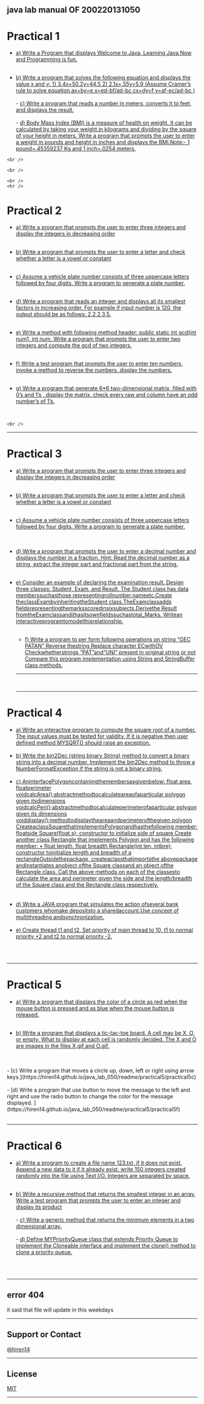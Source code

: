 ## java lab manual OF 200220131050

# Practical  1

-   [a) Write a Program that displays Welcome to Java, Learning Java Now and  Programming is fun.](https://hiren14.github.io/java_lab_050/readme/practical1/practical1a)<br /> <br />

   - [b) Write a program that solves the following equation and displays the value x and  y: 1) 3.4x+50.2y=44.5 2) 2.1x+.55y=5.9 (Assume Cramer’s rule to solve equation  ax+by=e x=ed-bf/ad-bc cx+dy=f y=af-ec/ad-bc )](https://hiren14.github.io/java_lab_050/readme/practical1/practical1b)	<br /><br />
    - [c) Write a program that reads a number in meters, converts it to feet, and displays  the result.](https://hiren14.github.io/java_lab_050/readme/practical1/practical1c)<br /><br />
    - [d) Body Mass Index (BMI) is a measure of health on weight. It can be calculated by  taking your weight in kilograms and dividing by the square of your height in  meters. Write a program that prompts the user to enter a weight in pounds and  height in inches and displays the BMI.Note:- 1 pound=.45359237 Kg and 1 inch=.0254 meters.](https://hiren14.github.io/java_lab_050/readme/practical1/practical1d)  

    <br />
    
    <br />
    
    <br />
    <hr />
    
 # Practical  2

-    [a) Write a program that prompts the user to enter three integers and display the  integers in decreasing order](https://hiren14.github.io/java_lab_050/readme/practical2/practical2a) <br /><br />
-    [b) Write a program that prompts the user to enter a letter and check whether a  letter is a vowel or constant](https://hiren14.github.io/java_lab_050/readme/practical2/practical2b) <br /><br />
-    [c) Assume a vehicle plate number consists of three uppercase letters followed by  four digits. Write a program to generate a plate number.](https://hiren14.github.io/java_lab_050/readme/practical2/practical2c) <br /><br />
-   [d) Write a program that reads an integer and displays all its smallest factors in  increasing order. For example if input number is 120, the output should be as  follows: 2,2,2,3,5.](https://hiren14.github.io/java_lab_050/readme/practical2/practical2d)<br /><br />

-   [e) Write a method with following method header: public static int gcd(int num1, int  num. Write a program that prompts the user to enter two integers and compute  the gcd of two integers. ](https://hiren14.github.io/java_lab_050/readme/practical2/practical2e)<br /><br />

-   [f)  Write a test program that prompts the user to enter ten numbers, invoke a  method to reverse the numbers, display the numbers. ](https://hiren14.github.io/java_lab_050/readme/practical2/practical2f)<br /><br />

-    [g) Write a program that generate 6*6 two-dimensional matrix, filled with 0’s and  1’s , display the matrix, check every raw and column have an odd number’s of  1’s.](https://hiren14.github.io/java_lab_050/readme/practical2/practical2f)

<br />
    
    <br />
<hr />

# Practical  3

-    [a) Write a program that prompts the user to enter three integers and display the  integers in decreasing order](https://hiren14.github.io/java_lab_050/readme/practical3/practical3a) <br /><br />
-    [b) Write a program that prompts the user to enter a letter and check whether a  letter is a vowel or constant](https://hiren14.github.io/java_lab_050/readme/practical3/practical3b) <br /><br />
-    [c) Assume a vehicle plate number consists of three uppercase letters followed by  four digits. Write a program to generate a plate number.](https://hiren14.github.io/java_lab_050/readme/practical3/practical3c) <br /><br /><br />
-   [d) Write a program that prompts the user to enter a decimal number and displays  the number in a fraction. Hint: Read the decimal number as a string, extract the  integer part and fractional part from the string. ](https://hiren14.github.io/java_lab_050/readme/practical3/practical3d) <br /><br />
-   [e) Consider an example of declaring the examination result. Design three classes: Student, Exam, and Result. The Student class has data memberssuchasthose representingrollnumber,nameetc.Create theclassExambyinheritingtheStudent class.TheExamclassadds fieldsrepresentingthemarksscoredinsixsubjects.Derivethe Result fromtheExamclassandithasitsownfieldssuchastotal_Marks. Writean interactiveprogramtomodelthisrelationship.](https://hiren14.github.io/java_lab_050/readme/practical3/practical3e) <br /><br />

    -   [f) Write a program to per form following operations on string “GEC PATAN”                           Reverse thestring                                                                                            Replace character ECwithOV                                                                        Checkwhetherstrings “PAT”and“UNI” present in original string or not Compare this program implementation using String and StringBuffer class  methods.](https://hiren14.github.io/java_lab_050/readme/practical3/practical3f)<br />

    
    <hr />

    
    <br />
    <hr />
    
# Practical  4

-    [a) Write an interactive program to compute the square root of a number. The input values must be tested for validity. If it is negative then user defined method  MYSQRT() should raise an exception.](https://hiren14.github.io/java_lab_050/readme/practical4/practical4a) <br /><br />
-    [b) Write the bin2Dec (string binary String) method to convert a binary string into a  decimal number. Implement the bin2Dec method to throw a  NumberFormatException if the string is not a binary string.](https://hiren14.github.io/java_lab_050/readme/practical4/practical4b) <br /><br />
-    [c) AninterfacePolygoncontainingthemembersasgivenbelow:  float area, floatperimeter voidcalcArea();abstractmethodtocalculateareaofaparticular polygon given  itsdimensions <br />voidcalcPeri();abstractmethodtocalculateperimeterofaparticular polygon given its dimensions voiddisplay();methodtodisplaytheareaandperimeterofthegiven polygon CreateaclassSquarethatimplementsPolygonandhasthefollowing member: floatside  Square(float s); constructor to initialize side of square Create another class Rectangle that implements Polygon and has the following member: • float length, float breadth Rectangle(int len, intbre); constructor toinitialize length and breadth of a rectangleOutsidethepackage, createaclassthatimportsthe abovepackage andinstantiates anobject ofthe Square classand an object ofthe Rectangle class. Call the above methods on each of the classesto calculate the area and perimeter given the side and the length/breadth of  the Square class and the Rectangle class respectively.](https://hiren14.github.io/java_lab_050/readme/practical3/practical3c) <br /><br /><br />
-   [d) Write a JAVA program that simulates the action ofseveral bank customers whomake depositsto a sharedaccount.Use concept of multithreading andsynchronization. ](https://hiren14.github.io/java_lab_050/readme/practical4/practical4d) <br /><br />
-   [e) Create thread t1 and t2. Set priority of main thread to 10, t1 to normal priority +2 and t2 to normal priority -2.](https://hiren14.github.io/java_lab_050/readme/practical4/practical4e)


<br />
   
 <br />

    
   <hr />
    
    
# Practical  5

-   [a) Write a program that displays the color of a circle as red when the mouse button  is pressed and as blue when the mouse button is released.](https://hiren14.github.io/java_lab_050/readme/practical5/practical5a)<br /> <br />

   - [b) Write a program that displays a tic-tac-toe board. A cell may be X, O, or empty.  What to display at each cell is randomly decided. The X and O are images in the  files X.gif and O.gif.](https://hiren14.github.io/java_lab_050/readme/practical5/practical5b)	
   <br />
   <br />
    - [c) Write a program that moves a circle up, down, left or right using arrow keys.](https://hiren14.github.io/java_lab_050/readme/practical5/practical5c)
    <br />
    <br />
    - [d) Write a program that use button to move the message to the left and right and  use the radio button to change the color for the message displayed. ](https://hiren14.github.io/java_lab_050/readme/practical5/practical5f)  

<br />
    
  <br />
    
   <hr />
    
    
 # Practical  6

-   [a) Write a program to create a file name 123.txt, if it does not exist. Append a new  data to it if it already exist. write 150 integers created randomly into the file  using Text I/O. Integers are separated by space. ](https://hiren14.github.io/java_lab_050/readme/practical6/practical6a)<br /> <br />

   - [b) Write a recursive method that returns the smallest integer in an array. Write a  test program that prompts the user to enter an integer and display its product](https://hiren14.github.io/java_lab_050/readme/practical6/practical6b)	<br /><br />
    - [ c) Write a generic method that returns the minimum elements in a two  dimensional array. ](https://hiren14.github.io/java_lab_050/readme/practical6/practical6c)<br /><br />
    - [d) Define MYPriorityQueue class that extends Priority Queue to implement the  Cloneable interface and implement the clone() method to clone a priority queue.  ](https://hiren14.github.io/java_lab_050/readme/practical6/practical6f)  
    
   <br />
   
 <br />

    
   <hr />


## error 404 

it said that file will update in this weekdays 
<br />
<hr />

## Support or Contact
[@hiren14](https://github.com/hiren14/)
<br />
   <hr />

## License
[MIT](https://hiren14.github.io/java_lab_050/LICENSE)
   <hr />
